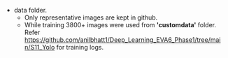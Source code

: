 - data folder.
  - Only representative images are kept in github.
  - While training 3800+ images were used from **'customdata'** folder. Refer https://github.com/anilbhatt1/Deep_Learning_EVA6_Phase1/tree/main/S11_Yolo for training logs.
